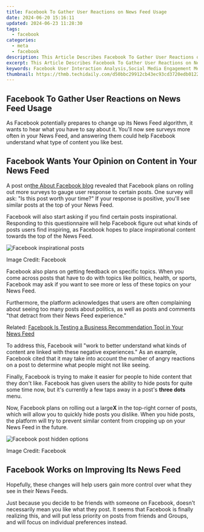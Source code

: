 ```yaml
---
title: Facebook To Gather User Reactions on News Feed Usage
date: 2024-06-20 15:16:11
updated: 2024-06-23 11:28:30
tags:
  - facebook
categories:
  - meta
  - facebook
description: This Article Describes Facebook To Gather User Reactions on News Feed Usage
excerpt: This Article Describes Facebook To Gather User Reactions on News Feed Usage
keywords: Facebook User Interaction Analysis,Social Media Engagement Metrics,News Feed Behavior Trends,Reaction-Based Content Engagement,Social Network User Experience Studies,Facebook Reaction Analysis,News Feed Interaction Dynamics
thumbnail: https://thmb.techidaily.com/d50bbc29912cb43ec93cd3720edb01228fbd6306ec3185b1604a33af30298ce1.jpg
---
```


## Facebook To Gather User Reactions on News Feed Usage

 As Facebook potentially prepares to change up its News Feed algorithm, it wants to hear what you have to say about it. You'll now see surveys more often in your News Feed, and answering them could help Facebook understand what type of content you like best.

## Facebook Wants Your Opinion on Content in Your News Feed

 A post on[the About Facebook blog](https://about.fb.com/news/2021/04/incorporating-more-feedback-into-news-feed-ranking/) revealed that Facebook plans on rolling out more surveys to gauge user response to certain posts. One survey will ask: "Is this post worth your time?" If your response is positive, you'll see similar posts at the top of your News Feed.

 Facebook will also start asking if you find certain posts inspirational. Responding to this questionnaire will help Facebook figure out what kinds of posts users find inspiring, as Facebook hopes to place inspirational content towards the top of the News Feed.

![Facebook inspirational posts](https://static1.makeuseofimages.com/wordpress/wp-content/uploads/2021/04/inspirational-posts-facebook.jpg)

Image Credit: Facebook

 Facebook also plans on getting feedback on specific topics. When you come across posts that have to do with topics like politics, health, or sports, Facebook may ask if you want to see more or less of these topics on your News Feed.

 Furthermore, the platform acknowledges that users are often complaining about seeing too many posts about politics, as well as posts and comments "that detract from their News Feed experience."

 Related: [Facebook Is Testing a Business Recommendation Tool in Your News Feed](https://www.makeuseof.com/facebook-testing-business-recommendation-tool-news-feed/)

 To address this, Facebook will "work to better understand what kinds of content are linked with these negative experiences." As an example, Facebook cited that it may take into account the number of angry reactions on a post to determine what people might not like seeing.

 Finally, Facebook is trying to make it easier for people to hide content that they don't like. Facebook has given users the ability to hide posts for quite some time now, but it's currently a few taps away in a post's **three dots** menu.

 Now, Facebook plans on rolling out a large**X** in the top-right corner of posts, which will allow you to quickly hide posts you dislike. When you hide posts, the platform will try to prevent similar content from cropping up on your News Feed in the future.

![Facebook post hidden options](https://static1.makeuseofimages.com/wordpress/wp-content/uploads/2021/04/facebook-post-hidden-options.jpg)

Image Credit: Facebook

## Facebook Works on Improving Its News Feed

 Hopefully, these changes will help users gain more control over what they see in their News Feeds.

 Just because you decide to be friends with someone on Facebook, doesn't necessarily mean you like what they post. It seems that Facebook is finally realizing this, and will put less priority on posts from friends and Groups, and will focus on individual preferences instead.


<ins class="adsbygoogle"
     style="display:block"
     data-ad-format="autorelaxed"
     data-ad-client="ca-pub-7571918770474297"
     data-ad-slot="1223367746"></ins>



<ins class="adsbygoogle"
     style="display:block"
     data-ad-client="ca-pub-7571918770474297"
     data-ad-slot="8358498916"
     data-ad-format="auto"
     data-full-width-responsive="true"></ins>
